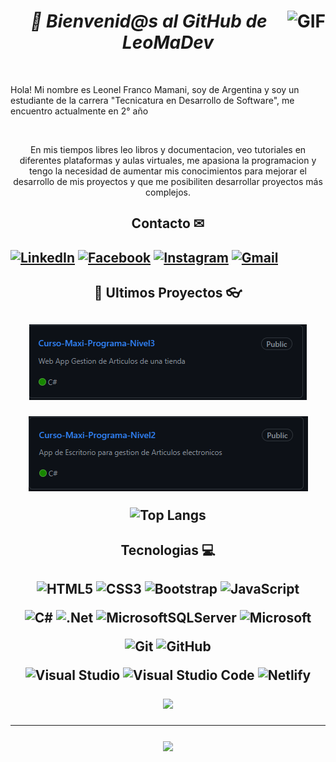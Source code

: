 # <img align="right" alt="GIF" src="https://raw.githubusercontent.com/rahul-jha98/rahul-jha98/main/techstack.gif" style="max-width: 100%; display: inline-block;" data-target="animated-image.originalImage"> 

<h1 style="font-weight:bold; font-style:italic; text-align: center;"> 👋 Bienvenid@s al GitHub de LeoMaDev </h1>
<br>

<p style="text-align center;">Hola! Mi nombre es Leonel Franco Mamani, soy de Argentina y soy un estudiante de la carrera "Tecnicatura en Desarrollo de Software", me encuentro actualmente en 2° año</p>
<br>

<p style="text-align:center;">En mis tiempos libres leo libros y documentacion, veo tutoriales en diferentes plataformas y aulas virtuales, me apasiona la programacion y tengo la necesidad de aumentar mis conocimientos para mejorar el desarrollo de mis proyectos  y que me posibiliten desarrollar proyectos más complejos. </p>

<h2 style="text-align:center;">Contacto ✉<h2>

[![LinkedIn](https://img.shields.io/badge/linkedin-%230077B5.svg?style=for-the-badge&logo=linkedin&logoColor=white)](https://www.linkedin.com/in/leonel-franco-maman%C3%AD-018b04128/)
[![Facebook](https://img.shields.io/badge/Facebook-%231877F2.svg?style=for-the-badge&logo=Facebook&logoColor=white)](https://www.facebook.com/leonel.mamani.714/)
[![Instagram](https://img.shields.io/badge/Instagram-%23E4405F.svg?style=for-the-badge&logo=Instagram&logoColor=white)](https://www.instagram.com/leonelfranco09/)
[![Gmail](https://img.shields.io/badge/Gmail-D14836?style=for-the-badge&logo=gmail&logoColor=white)](mailto:leonelfranco09@gmail.com)

<h2 style="text-align:center;">📁 Ultimos Proyectos 👓<h2>

<div style="text-align:center;">

[![proyecto ASP.Net](https://github.com/leoMa23/imagen-de-repo/blob/main/proyectogit3.png?raw=true)](https://github.com/leoMa23/Curso-Maxi-Programa-Nivel3)

[![proyecto C#](https://github.com/leoMa23/imagen-de-repo/blob/main/proyectogit2.png?raw=true)](https://github.com/leoMa23/Curso-Maxi-Programa-Nivel2)


![Top Langs](https://github-readme-stats.vercel.app/api/top-langs/?username=leoMa23&layout=compact&theme=dark)

</div>
<h2 style="text-align:center;">Tecnologias 💻<h2>

<div style="text-align: center;">

![HTML5](https://img.shields.io/badge/html5-%23E34F26.svg?style=for-the-badge&logo=html5&logoColor=white)
![CSS3](https://img.shields.io/badge/css3-%231572B6.svg?style=for-the-badge&logo=css3&logoColor=white)
![Bootstrap](https://img.shields.io/badge/bootstrap-%238511FA.svg?style=for-the-badge&logo=bootstrap&logoColor=white)
![JavaScript](https://img.shields.io/badge/javascript-%23323330.svg?style=for-the-badge&logo=javascript&logoColor=%23F7DF1E)

![C#](https://img.shields.io/badge/c%23-%23239120.svg?style=for-the-badge&logo=csharp&logoColor=white)
![.Net](https://img.shields.io/badge/.NET-5C2D91?style=for-the-badge&logo=.net&logoColor=white)
![MicrosoftSQLServer](https://img.shields.io/badge/Microsoft%20SQL%20Server-CC2927?style=for-the-badge&logo=microsoft%20sql%20server&logoColor=white)
![Microsoft](https://img.shields.io/badge/Microsoft-0078D4?style=for-the-badge&logo=microsoft&logoColor=white)

![Git](https://img.shields.io/badge/git-%23F05033.svg?style=for-the-badge&logo=git&logoColor=white)
![GitHub](https://img.shields.io/badge/github-%23121011.svg?style=for-the-badge&logo=github&logoColor=white)

![Visual Studio](https://img.shields.io/badge/Visual%20Studio-5C2D91.svg?style=for-the-badge&logo=visual-studio&logoColor=white)
![Visual Studio Code](https://img.shields.io/badge/Visual%20Studio%20Code-0078d7.svg?style=for-the-badge&logo=visual-studio-code&logoColor=white)
![Netlify](https://img.shields.io/badge/netlify-%23000000.svg?style=for-the-badge&logo=netlify&logoColor=#00C7B7)



![](https://quotes-github-readme.vercel.app/api?type=horizontal&theme=dark)

---
[![](https://visitcount.itsvg.in/api?id=leoMa23&icon=2&color=6)](https://visitcount.itsvg.in)
</div>
